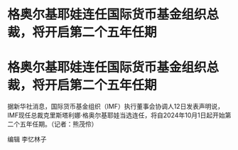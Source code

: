 # 格奥尔基耶娃连任国际货币基金组织总裁，将开启第二个五年任期

# 格奥尔基耶娃连任国际货币基金组织总裁，将开启第二个五年任期

据新华社消息，国际货币基金组织（IMF）执行董事会协调人12日发表声明说，IMF现任总裁克里斯塔利娜·格奥尔基耶娃当选连任，将自2024年10月1日起开始第二个五年任期。（记者：熊茂伶）

编辑 李忆林子


